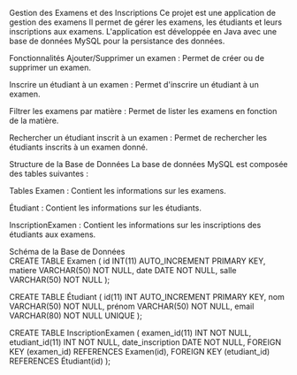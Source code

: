 Gestion des Examens et des Inscriptions
Ce projet est une application de gestion des examens Il permet de gérer les examens, les étudiants et leurs inscriptions aux examens. L'application est développée en Java avec une base de données MySQL pour la persistance des données.

Fonctionnalités
Ajouter/Supprimer un examen : Permet de créer ou de supprimer un examen.

Inscrire un étudiant à un examen : Permet d'inscrire un étudiant à un examen.

Filtrer les examens par matière : Permet de lister les examens en fonction de la matière.

Rechercher un étudiant inscrit à un examen : Permet de rechercher les étudiants inscrits à un examen donné.

Structure de la Base de Données
La base de données MySQL est composée des tables suivantes :

Tables
Examen : Contient les informations sur les examens.

Étudiant : Contient les informations sur les étudiants.

InscriptionExamen : Contient les informations sur les inscriptions des étudiants aux examens.

Schéma de la Base de Données                                                                
CREATE TABLE Examen (
    id INT(11) AUTO_INCREMENT PRIMARY KEY,
    matiere VARCHAR(50) NOT NULL,
    date DATE NOT NULL,
    salle VARCHAR(50) NOT NULL
);

CREATE TABLE Étudiant (
    id(11) INT AUTO_INCREMENT PRIMARY KEY,
    nom VARCHAR(50) NOT NULL,
    prénom VARCHAR(50) NOT NULL,
    email VARCHAR(80) NOT NULL UNIQUE
);

CREATE TABLE InscriptionExamen (
    examen_id(11) INT NOT NULL,
    etudiant_id(11) INT NOT NULL,
    date_inscription DATE NOT NULL,
    FOREIGN KEY (examen_id) REFERENCES Examen(id),
    FOREIGN KEY (etudiant_id) REFERENCES Étudiant(id)
);
